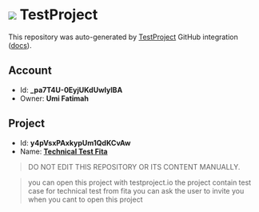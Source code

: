 # ![](https://s3.amazonaws.com/storage-static.testproject.io/logos/TP-Logo-Square.svg) TestProject

This repository was auto-generated by [TestProject](https://testproject.io) GitHub integration ([docs](https://docs.testproject.io/testproject-integrations/github-integration)).

## Account
* Id: **_pa7T4U-0EyjUKdUwIylBA**
* Owner: **Umi Fatimah**

## Project
* Id: **y4pVsxPAxkypUm1QdKCvAw**
* Name: **[Technical Test Fita](https://app.testproject.io/#/projects/1165417/tests)**

> DO NOT EDIT THIS REPOSITORY OR ITS CONTENT MANUALLY.

>you can open this project with testproject.io
>the project contain test case for technical test from fita
>you can ask the user to invite you when you cant to open this project

